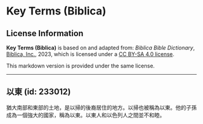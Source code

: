 # Key Terms (Biblica)

## License Information

**Key Terms (Biblica)** is based on and adapted from: _Biblica Bible Dictionary_, [Biblica, Inc.](https://www.biblica.com/), 2023, which is licensed under a [CC BY-SA 4.0 license](https://creativecommons.org/licenses/by-sa/4.0/legalcode.en).

This markdown version is provided under the same license.



--------------------------------

## 以東 (id: 233012)

猶大南部和東部的土地，是以掃的後裔居住的地方。以掃也被稱為以東。他的子孫成為一個強大的國家，稱為以東。以東人和以色列人之間並不和睦。


